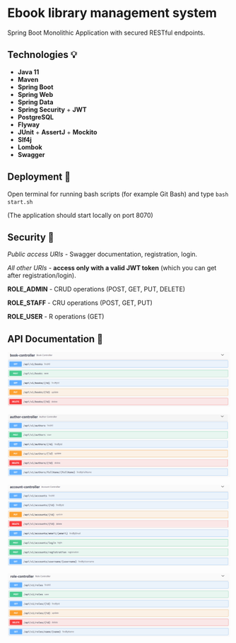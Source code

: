 # Ebook library management system
Spring Boot Monolithic Application with secured RESTful endpoints.

## Technologies :bulb:
- **Java 11**
- **Maven**
- **Spring Boot**
- **Spring Web**
- **Spring Data**
- **Spring Security** + **JWT**
- **PostgreSQL**
- **Flyway**
- **JUnit** + **AssertJ** + **Mockito**
- **Slf4j**
- **Lombok**
- **Swagger**

## Deployment :rocket:
Open terminal for running bash scripts (for example Git Bash) and type `bash start.sh`

(The application should start locally on port 8070)


## Security :closed_lock_with_key:
*Public access URIs* - Swagger documentation, registration, login.

*All other URIs* - **access only with a valid JWT token** (which you can get after registration/login).

**ROLE_ADMIN** - CRUD operations (POST, GET, PUT, DELETE)

**ROLE_STAFF** - CRU operations (POST, GET, PUT)

**ROLE_USER**  - R operations (GET)


## API Documentation 📄
![books](docs/docs-books.png)

![authors](docs/docs-authors.png)

![accounts](docs/docs-accounts.png)

![roles](docs/docs-roles.png)
